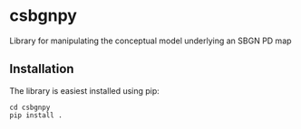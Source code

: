 # csbgnpy

Library for manipulating the conceptual model underlying an SBGN PD map

## Installation

The library is easiest installed using pip:

```
cd csbgnpy
pip install .
```
